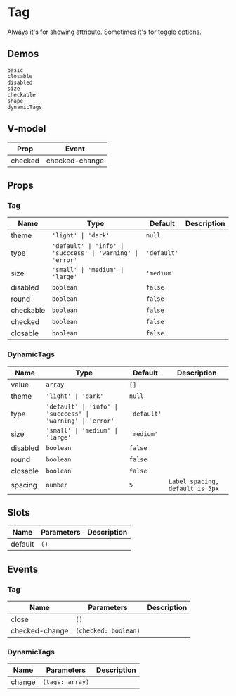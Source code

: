 # Tag
Always it's for showing attribute. Sometimes it's for toggle options.
## Demos
```demo
basic
closable
disabled
size
checkable
shape
dynamicTags
```
## V-model
|Prop|Event|
|-|-|
|checked|checked-change|

## Props
### Tag
|Name|Type|Default|Description|
|-|-|-|-|
|theme|`'light' \| 'dark'`|`null`||
|type|`'default' \| 'info' \| 'succcess' \| 'warning' \| 'error'`|`'default'`||
|size|`'small' \| 'medium' \| 'large'`|`'medium'`||
|disabled|`boolean`|`false`||
|round|`boolean`|`false`||
|checkable|`boolean`|`false`||
|checked|`boolean`|`false`||
|closable|`boolean`|`false`||

### DynamicTags
|Name|Type|Default|Description|
|-|-|-|-|
|value|`array`|`[]`||
|theme|`'light' \| 'dark'`|`null`||
|type|`'default' \| 'info' \| 'succcess' \| 'warning' \| 'error'`|`'default'`||
|size|`'small' \| 'medium' \| 'large'`|`'medium'`||
|disabled|`boolean`|`false`||
|round|`boolean`|`false`||
|closable|`boolean`|`false`||
|spacing|`number`|`5`|`Label spacing, default is 5px`|


## Slots
|Name|Parameters|Description|
|-|-|-|
|default|`()`||

## Events
### Tag
|Name|Parameters|Description|
|-|-|-|
|close|`()`|
|checked-change|`(checked: boolean)`||

### DynamicTags
|Name|Parameters|Description|
|-|-|-|
|change|`(tags: array)`||